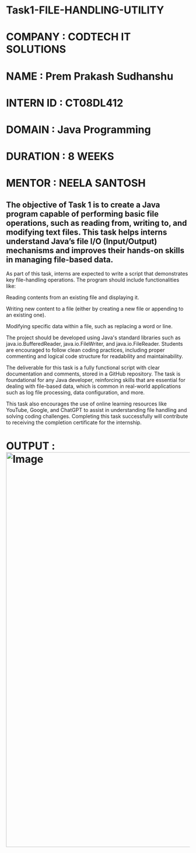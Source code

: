 # Task1-FILE-HANDLING-UTILITY
# COMPANY : CODTECH IT SOLUTIONS
# NAME : Prem Prakash Sudhanshu
# INTERN ID : CT08DL412
# DOMAIN : Java Programming
# DURATION : 8 WEEKS
# MENTOR : NEELA SANTOSH


## The objective of Task 1 is to create a Java program capable of performing basic file operations, such as reading from, writing to, and modifying text files. This task helps interns understand Java’s file I/O (Input/Output) mechanisms and improves their hands-on skills in managing file-based data.

As part of this task, interns are expected to write a script that demonstrates key file-handling operations. The program should include functionalities like:

Reading contents from an existing file and displaying it.

Writing new content to a file (either by creating a new file or appending to an existing one).

Modifying specific data within a file, such as replacing a word or line.

The project should be developed using Java's standard libraries such as java.io.BufferedReader, java.io.FileWriter, and java.io.FileReader. Students are encouraged to follow clean coding practices, including proper commenting and logical code structure for readability and maintainability.

The deliverable for this task is a fully functional script with clear documentation and comments, stored in a GitHub repository. The task is foundational for any Java developer, reinforcing skills that are essential for dealing with file-based data, which is common in real-world applications such as log file processing, data configuration, and more.

This task also encourages the use of online learning resources like YouTube, Google, and ChatGPT to assist in understanding file handling and solving coding challenges. Completing this task successfully will contribute to receiving the completion certificate for the internship.

# OUTPUT : <img width="1920" height="1080" alt="Image" src="https://github.com/user-attachments/assets/c9d88e7d-4644-4efa-8f99-1c0f7a59a8bb" />
